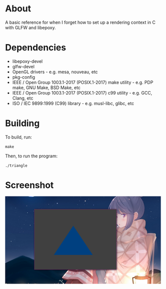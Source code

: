 # About

A basic reference for when I forget how to set up a rendering context in C with
GLFW and libepoxy.

# Dependencies

* libepoxy-devel
* glfw-devel
* OpenGL drivers - e.g. mesa, nouveau, etc
* pkg-config
* IEEE / Open Group 1003.1-2017 (POSIX.1-2017) make utility - e.g. PDP make,
GNU Make, BSD Make, etc
* IEEE / Open Group 1003.1-2017 (POSIX.1-2017) c99 utility - e.g. GCC, Clang,
etc
* ISO / IEC 9899:1999 (C99) library - e.g. musl-libc, glibc, etc

# Building

To build, run:

```
make
```

Then, to run the program:

```
./triangle
```

# Screenshot
![Screenshot of window with a triangle](.img/window.png "Screenshot")
